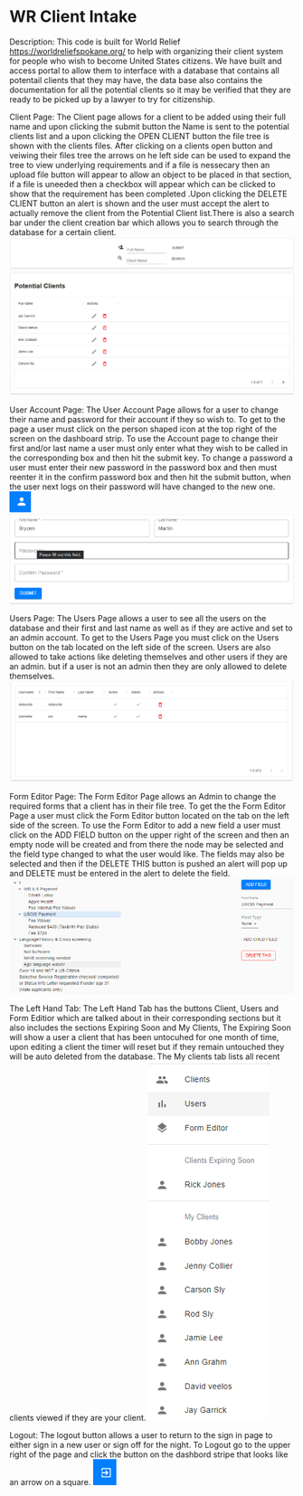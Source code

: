 # WR Client Intake
Description:
    This code is built for World Relief https://worldreliefspokane.org/ to help with organizing their client system for people who wish to become United States citizens. We have built and access portal to allow them to interface with a database that contains all potentail clients that they may have, the data base also contains the documentation for all the potential clients so it may be verified that they are ready to be picked up by a lawyer to try for citizenship.

Client Page:
    The Client page allows for a client to be added using their full name and upon clicking the submit button the Name is sent to the potential clients list and a upon clicking the OPEN CLIENT button the file tree is shown with the clients files. After clicking on a clients open button and veiwing their files tree the arrows on he left side can be used to expand the tree to view underlying requirements and if a file is nessecary then an upload file button will appear to allow an object to be placed in that section, if a file is uneeded then a checkbox will appear which can be clicked to show that the requirement has been completed .Upon clicking the DELETE CLIENT button an alert is shown and the user must accept the alert to actually remove the client from the Potential Client list.There is also a search bar under the client creation bar which allows you to search through the database for a certain client.
    ![ClientPage](Images/ClientPage.png)

User Account Page:
    The User Account Page allows for a user to change their name and password for their account if they so wish to. To get to the page a user must click on the person shaped icon at the top right of the screen on the dashboard strip. To use the Account page to change their first and/or last name a user must only enter what they wish to be called in the corresponding box and then hit the submit key. To change a password a user must enter their new password in the password box and then must reenter it in the confirm password box and then hit the submit button, when the user next logs on their password will have changed to the new one.
    ![UserAccountButton](Images/UserAccount.png)
    ![AccountPage](Images/AccountPage.png)
    
Users Page:
    The Users Page allows a user to see all the users on the database and their first and last name as well as if they are active and set to an admin account. To get to the Users Page you must click on the Users button on the tab located on the left side of the screen. Users are also allowed to take actions like deleting themselves and other users if they are an admin. but if a user is not an admin then they are only allowed to delete themselves.
    ![UsersPage](Images/UsersPage.png)

Form Editor Page:
    The Form Editor Page allows an Admin to change the required forms that a client has in their file tree. To get the the Form Editor Page a user must click the Form Editor button located on the tab on the left side of the screen. To use the Form Editor to add a new field a user must click on the ADD FIELD button on the upper right of the screen and then an empty node will be created and from there the node may be selected and the field type changed to what the user would like. The fields may also be selected and then if the DELETE THIS button is pushed an alert will pop up and DELETE must be entered in the alert to delete the field.
    ![FormEditor](Images/FormEditor.png)

The Left Hand Tab:
    The Left Hand Tab has the buttons Client, Users and Form Editior which are talked about in their corresponding sections but it also includes the sections Expiring Soon and My Clients, The Expiring Soon will show a user a client that has been untocuhed for one month of time, upon editing a client the timer will reset but if they remain untouched they will be auto deleted from the database. The My clients tab lists all recent clients viewed if they are your client.
    ![LeftHandTab](Images/LeftHandTab.png)

Logout:
    The logout button allows a user to return to the sign in page to either sign in a new user or sign off for the night. To Logout go to the upper right of the page and click the button on the dashbord stripe that looks like an arrow on a square.
    ![Logout](Images/Logout.png)

